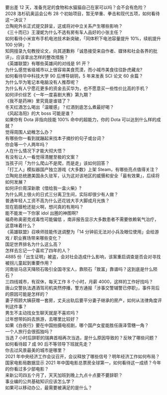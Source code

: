 要出差 12 天，准备充足的食物和水猫猫自己在家可以吗？会不会有危险？  
2028 洛杉矶奥运会公布 28 个初始项目，暂无举重、拳击和现代五项，如何看待这一决议？  
立陶宛外长正式提交辞呈，这或将对中立关系产生哪些影响？  
《三十而已》王漫妮为什么不选有房有车人品好的小张主任？  
如何看待小米宣布手机电池技术新突破，「同体积下电池容量提升 10%，续航提升 100 分钟」？  
知网擅录九旬教授论文，向其道歉称「诚恳接受来自作者、媒体和社会各界的批评」，应该拿出怎样的整改措施？  
《英雄联盟》有哪些英雄间的对线是 91 开？  
为什么感觉省级城市以上很容易美食荒漠，而小城市美食往往卧虎藏龙?  
如何看待华中科技大学 90 后博导胡玥，5 年来发表 SCI 论文 60 余篇？  
为什么华为笔记本电脑没有人推荐呢？  
为什么有人宁愿花更多的资金去买华为，也不愿意买一些性价比高的手机？  
如何评价综艺《一年一度喜剧大赛》第九期？  
《我不是药神》里究竟是谁错了？  
冬天红酒怎么喝出「温暖感」？红酒到底怎么煮最好喝？  
《风起洛阳》的大 boss 可能是谁？  
如果你有 Dota 非指向技能 100% 命中的超能力，你的 Dota 可以达到什么样的成就？  
觉得周围人幼稚怎么办？  
有哪些你一看到就蹦起来找本子摘抄的句子或台词？  
你会等一个人两年吗？  
人在什么情况下才能大彻大悟？  
有没有让人一看觉得清醒至极的文案？  
当孩子问「为什么爬山不是爬，而是走」该如何回答？  
「打工人」模拟器国产独立游戏《大多数》上架 Steam，有哪些亮点值得关注？  
立陶宛总统邀美国永久驻军，认为这对该地区的威慑和安全「最有效果」，后续将如何发展？  
如何评价周深新歌《借给我一盒火柴》?  
为什么网上很火的日式三分离卫生间，实际却很少有人做？  
普通年轻人工资不高为什么还花钱大手大脚成月光族？  
现在筋膜枪还挺火啊，想问真的有用吗？  
能不能发一下你家 idol 出圈的神图啊?  
福奇称奥密克戎毒性可能偏低 ，南非报告显示大多数患者不需要依赖氧气治疗，这意味着什么？  
《英雄联盟》召唤师技能传送调整为「14 分钟前无法对小兵及眼位使用」会给游戏 / 职业赛场带来哪些变化？  
国足世界排名为什么这么高？  
怎样去忘记一个喜欢了四年的人？  
4885 份「出生证明」被盗，会对社会造成什么影响，该案重启调查是否会对寻找被拐儿童起到重要作用？  
河南驻马店天降陨石吸引全国寻宝人，靠陨石「致富」靠谱吗？这到底是什么陨石？  
三四线城市，有双休，每天工作 8 个小时，月薪 4000，这样的工作好找吗？  
唐山交警执法遇酒驾司机突然停播，警方通报「涉事交警辅警已停职」，事件背后的原因可能是怎样的？  
妻子照顾大姨获赠一套房，丈夫出轨后要平分妻子继承的房产，如何从法律角度评判这件事？  
男生不主动找女生聊天就是不喜欢吗？  
过年想带妈妈去旅游，去哪里比较好？  
如果《白夜行》要在中国拍摄电视剧，哪个国产女星能胜任唐泽雪穗一角？  
一个人旅行会很孤独吗？  
当选 7 小时后辞职的瑞典首相再次当选，是什么原因导致的？反映了哪些问题？  
如何看待超 7 成 90 后不等领导下班就先走？  
你去过风景最美的城市是哪里？  
2021 年中央经济工作会议召开，会议释放了哪些信号？明年经济工作如何布局？  
国家电影局数据显示 2021 年中国电影总票房全球第一，如何看待这一成绩？今年的你看过多少部电影？  
来新公司四五个月了，天天加班到晚上九点十点要不要辞职？  
事业编的公共基础知识应该怎么学？  
如果可以移动办公，最需要被满足的是什么？  

